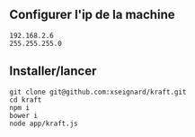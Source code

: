 ## Configurer l'ip de la machine

```
192.168.2.6
255.255.255.0
```

## Installer/lancer

```
git clone git@github.com:xseignard/kraft.git
cd kraft
npm i
bower i
node app/kraft.js
```

